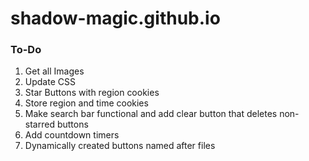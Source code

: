 # shadow-magic.github.io

### To-Do
1. Get all Images
2. Update CSS
3. Star Buttons with region cookies
4. Store region and time cookies
5. Make search bar functional and add clear button that deletes non-starred buttons
6. Add countdown timers
7. Dynamically created buttons named after files